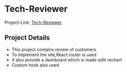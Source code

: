 # Tech-Reviewer

Project-Link: [Tech-Reviewer](https://glowing-jalebi-853180.netlify.app/).

## Project Details

* This project contains review of customers 
* To implement the site,React router is used
* It also provide a dashboard which is made with rechart
* Custom hook also used

